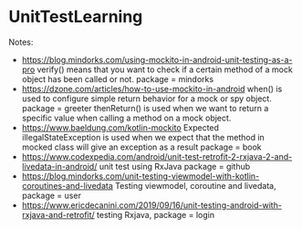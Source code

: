 # UnitTestLearning

Notes:
- https://blog.mindorks.com/using-mockito-in-android-unit-testing-as-a-pro
verify() means that you want to check if a certain method of a mock object has been called or not. package = mindorks
- https://dzone.com/articles/how-to-use-mockito-in-android
when() is used to configure simple return behavior for a mock or spy object. package = greeter
thenReturn() is used when we want to return a specific value when calling a method on a mock object.
- https://www.baeldung.com/kotlin-mockito
Expected illegalStateException is used when we expect that the method in mocked class will give an exception as a result
package = book
- https://www.codexpedia.com/android/unit-test-retrofit-2-rxjava-2-and-livedata-in-android/
  unit test using RxJava package = github
- https://blog.mindorks.com/unit-testing-viewmodel-with-kotlin-coroutines-and-livedata
 Testing viewmodel, coroutine and livedata, package = user
- https://www.ericdecanini.com/2019/09/16/unit-testing-android-with-rxjava-and-retrofit/
   testing Rxjava, package = login

